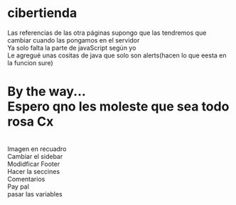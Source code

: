 # cibertienda
Las referencias de las otra páginas supongo que las tendremos que cambiar cuando las pongamos en el servidor <br>
Ya solo falta la parte de javaScript según yo <br>
Le agregué unas cositas de java que solo son alerts(hacen lo que eesta en la funcion sure) <br>
<h1> By the way...<br>
Espero qno les moleste que sea todo rosa Cx</h1>

<br>
Imagen en recuadro<br>
Cambiar el sidebar <br>
Modidficar Footer<br>
Hacer la seccines<br>
Comentarios<br>
Pay pal<br>
pasar las variables 

